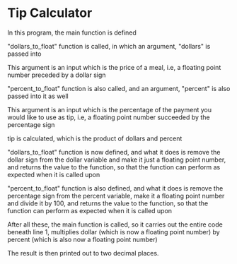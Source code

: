 # Tip Calculator

In this program, the main function is defined

"dollars_to_float" function is called, in which an argument, "dollars" is passed into

This argument is an input which is the price of a meal, i.e, a floating point number preceded by a dollar sign

"percent_to_float" function is also called, and an argument, "percent" is also passed into it as well

This argument is an input which is the percentage of the payment you would like to use as tip, i.e, a floating point number succeeded by the percentage sign

tip is calculated, which is the product of dollars and percent

"dollars_to_float" function is now defined, and what it does is remove the dollar sign from the dollar variable and make it just a floating point number, and returns the value to the function, so that the function can perform as expected when it is called upon

"percent_to_float" function is also defined, and what it does is remove the percentage sign from the percent variable, make it a floating point number and divide it by 100, and returns the value to the function, so that the function can perform as expected when it is called upon

After all these, the main function is called, so it carries out the entire code beneath line 1, multiplies dollar (which is now a floating point number) by percent (which is also now a floating point number)

The result is then printed out to two decimal places.
